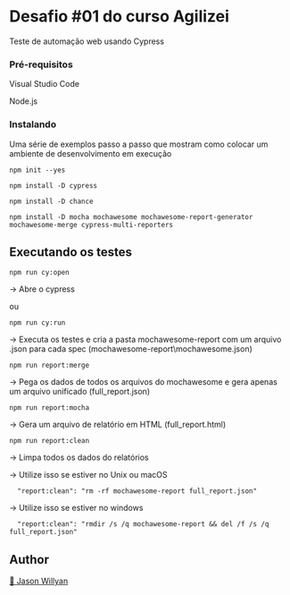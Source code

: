 # Desafio #01 do curso Agilizei 

Teste de automação web usando Cypress

### Pré-requisitos 

Visual Studio Code

Node.js

### Instalando 

Uma série de exemplos passo a passo que mostram como colocar um ambiente de desenvolvimento em execução 

``` 
npm init --yes
``` 

``` 
npm install -D cypress
``` 

``` 
npm install -D chance
```

``` 
npm install -D mocha mochawesome mochawesome-report-generator mochawesome-merge cypress-multi-reporters
```

## Executando os testes 

``` 
npm run cy:open
```
-> Abre o cypress 

ou

``` 
npm run cy:run
``` 
-> Executa os testes e cria a pasta mochawesome-report com um arquivo .json para cada spec (mochawesome-report\mochawesome.json)

``` 
npm run report:merge
``` 
-> Pega os dados de todos os arquivos do mochawesome e gera apenas um arquivo unificado (full_report.json)

``` 
npm run report:mocha
``` 
-> Gera um arquivo de relatório em HTML (full_report.html)

``` 
npm run report:clean
```
-> Limpa todos os dados do relatórios 

-> Utilize isso se estiver no Unix ou macOS

      "report:clean": "rm -rf mochawesome-report full_report.json"
      
-> Utilize isso se estiver no windows

      "report:clean": "rmdir /s /q mochawesome-report && del /f /s /q full_report.json"


## Author

<a target="_blank" href="https://github.com/jasonwillyan">👤 Jason Willyan </a>


